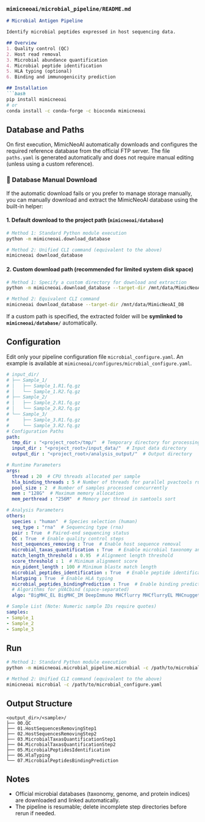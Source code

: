 
### `mimicneoai/microbial_pipeline/README.md`

```markdown
# Microbial Antigen Pipeline

Identify microbial peptides expressed in host sequencing data.

## Overview
1. Quality control (QC)  
2. Host read removal  
3. Microbial abundance quantification  
4. Microbial peptide identification  
5. HLA typing (optional)  
6. Binding and immunogenicity prediction

## Installation
```bash
pip install mimicneoai
# or
conda install -c conda-forge -c bioconda mimicneoai
````

## Database and Paths

On first execution, MimicNeoAI automatically downloads and configures the required reference database from the official FTP server.
 The file `paths.yaml` is generated automatically and does not require manual editing (unless using a custom reference).

### 🧩 Database Manual Download

If the automatic download fails or you prefer to manage storage manually,
 you can manually download and extract the MimicNeoAI database using the built-in helper:

#### 1. Default download to the project path (`mimicneoai/database`)

```bash
# Method 1: Standard Python module execution
python -m mimicneoai.download_database

# Method 2: Unified CLI command (equivalent to the above)
mimicneoai download_database
```

#### 2. Custom download path (recommended for limited system disk space)

```bash
# Method 1: Specify a custom directory for download and extraction
python -m mimicneoai.download_database --target-dir /mnt/data/MimicNeoAI_DB

# Method 2: Equivalent CLI command
mimicneoai download_database --target-dir /mnt/data/MimicNeoAI_DB
```

If a custom path is specified, the extracted folder will be **symlinked to `mimicneoai/database/`** automatically.

## Configuration

Edit only your pipeline configuration file `microbial_configure.yaml`.
An example is available at `mimicneoai/configures/microbial_configure.yaml`.

```yaml
# input_dir/
# ├── Sample_1/
# │   ├── Sample_1.R1.fq.gz
# │   └── Sample_1.R2.fq.gz
# ├── Sample_2/
# │   ├── Sample_2.R1.fq.gz
# │   └── Sample_2.R2.fq.gz
# └── Sample_3/
#     ├── Sample_3.R1.fq.gz
#     └── Sample_3.R2.fq.gz
# Configuration Paths
path:
  tmp_dir : "<project_root>/tmp/"  # Temporary directory for processing files
  input_dir : "<project_root>/input_data/"  # Input data directory
  output_dir : "<project_root>/analysis_output/"  # Output directory

# Runtime Parameters
args:
  thread : 20  # CPU threads allocated per sample
  hla_binding_threads : 5 # Number of threads for parallel pvactools runs; too many may reduce efficiency—adjust based on server performance.
  pool_size : 2  # Number of samples processed concurrently
  mem : "128G"  # Maximum memory allocation
  mem_perthread : "256M"  # Memory per thread in samtools sort

# Analysis Parameters
others:
  species : "human"  # Species selection (human)
  seq_type : "rna"  # Sequencing type (rna)
  pair : True  # Paired-end sequencing status
  QC : True  # Enable quality control steps
  host_sequences_removing : True  # Enable host sequence removal
  microbial_taxas_quantification : True  # Enable microbial taxonomy analysis
  match_length_threshold : 0.95  # Alignment length threshold
  score_threshold : 1  # Minimum alignment score
  min_pident_length : 100 # Minimum blastx match length
  microbial_peptides_identification : True  # Enable peptide identification
  hlatyping : True  # Enable HLA typing
  microbial_peptides_bindingPrediction : True  # Enable binding prediction
  # Algorithms for pVACbind (space-separated)
  algo: "BigMHC_EL BigMHC_IM DeepImmuno MHCflurry MHCflurryEL MHCnuggetsI MHCnuggetsII NNalign NetMHC NetMHCIIpan NetMHCIIpanEL NetMHCpan NetMHCpanEL PickPocket SMM SMMPMBEC"

# Sample List (Note: Numeric sample IDs require quotes)
samples:
- Sample_1
- Sample_2
- Sample_3
```

## Run

```bash
# Method 1: Standard Python module execution
python -m mimicneoai.microbial_pipeline.microbial -c /path/to/microbial_configure.yaml

# Method 2: Unified CLI command (equivalent to the above)
mimicneoai microbial -c /path/to/microbial_configure.yaml
```

## Output Structure

```
<output_dir>/<sample>/
├── 00.QC
├── 01.HostSequencesRemovingStep1
├── 02.HostSequencesRemovingStep2
├── 03.MicrobialTaxasQuantificationStep1
├── 04.MicrobialTaxasQuantificationStep2
├── 05.MicrobialPeptidesIdentification
├── 06.HlaTyping
└── 07.MicrobialPeptidesBindingPrediction
```

## Notes

* Official microbial databases (taxonomy, genome, and protein indices) are downloaded and linked automatically.
* The pipeline is resumable; delete incomplete step directories before rerun if needed.